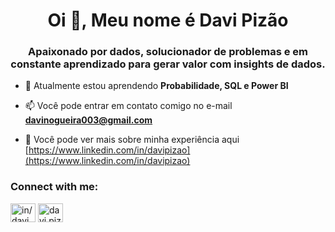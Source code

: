 <h1 align="center">Oi 👋, Meu nome é Davi Pizão</h1>
<h3 align="center">Apaixonado por dados, solucionador de problemas e em constante aprendizado para gerar valor com insights de dados.</h3>

- 🌱 Atualmente estou aprendendo **Probabilidade, SQL e Power BI**

- 📫 Você pode entrar em contato comigo no e-mail **davinogueira003@gmail.com**

- 📄 Você pode ver mais sobre minha experiência aqui [https://www.linkedin.com/in/davipizao](https://www.linkedin.com/in/davipizao)

<h3 align="left">Connect with me:</h3>
<p align="left">
<a href="https://linkedin.com/in/www.linkedin.com/in/davipizao" target="blank"><img align="center" src="https://raw.githubusercontent.com/rahuldkjain/github-profile-readme-generator/master/src/images/icons/Social/linked-in-alt.svg" alt="in/davipizao" height="30" width="40" /></a>
<a href="https://instagram.com/davi.pizao" target="blank"><img align="center" src="https://raw.githubusercontent.com/rahuldkjain/github-profile-readme-generator/master/src/images/icons/Social/instagram.svg" alt="davi.pizao" height="30" width="40" /></a>
</p>







<!---
- 👋 Hi, I’m @DaviPizao
- 👀 I’m interested in ...
- 🌱 I’m currently learning ...
- 💞️ I’m looking to collaborate on ...
- 📫 How to reach me ...
- 😄 Pronouns: ...
- ⚡ Fun fact: ...


DaviPizao/DaviPizao is a ✨ special ✨ repository because its `README.md` (this file) appears on your GitHub profile.
You can click the Preview link to take a look at your changes.
--->
